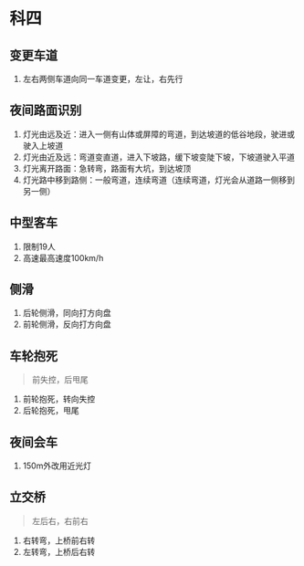# 科四
## 变更车道
1. 左右两侧车道向同一车道变更，左让，右先行

## 夜间路面识别
1. 灯光由远及近：进入一侧有山体或屏障的弯道，到达坡道的低谷地段，驶进或驶入上坡道
2. 灯光由近及远：弯道变直道，进入下坡路，缓下坡变陡下坡，下坡道驶入平道
3. 灯光离开路面：急转弯，路面有大坑，到达坡顶
4. 灯光路中移到路侧：一般弯道，连续弯道（连续弯道，灯光会从道路一侧移到另一侧）

## 中型客车
1. 限制19人
2. 高速最高速度100km/h

## 侧滑
1. 后轮侧滑，同向打方向盘
2. 前轮侧滑，反向打方向盘

## 车轮抱死
> 前失控，后甩尾
1. 前轮抱死，转向失控
2. 后轮抱死，甩尾

## 夜间会车
1. 150m外改用近光灯

## 立交桥
> 左后右，右前右
1. 右转弯，上桥前右转
2. 左转弯，上桥后右转
